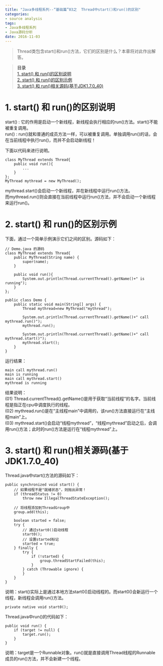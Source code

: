 ```yaml
---
title: "Java多线程系列--“基础篇”03之  Thread中start()和run()的区别"
categories: 
- source analysis
tags: 
- Java多线程系列
- Java源码分析
date: 2016-11-03
---
```



> Thread类包含start()和run()方法，它们的区别是什么？本章将对此作出解答。

> **目录**  
[1. start() 和 run()的区别说明](#anchor1)   
[2. start() 和 run()的区别示例](#anchor2)   
[3. start() 和 run()相关源码(基于JDK1.7.0_40)](#anchor3)   


<a name="anchor1"></a>
# 1. start() 和 run()的区别说明

start() : 它的作用是启动一个新线程，新线程会执行相应的run()方法。start()不能被重复调用。  
run()   : run()就和普通的成员方法一样，可以被重复调用。单独调用run()的话，会在当前线程中执行run()，而并不会启动新线程！


下面以代码来进行说明。

    class MyThread extends Thread{  
        public void run(){
            ...
        } 
    };
    MyThread mythread = new MyThread();

mythread.start()会启动一个新线程，并在新线程中运行run()方法。  
而mythread.run()则会直接在当前线程中运行run()方法，并不会启动一个新线程来运行run()。

 

<a name="anchor2"></a>
# 2. start() 和 run()的区别示例

下面，通过一个简单示例演示它们之间的区别。源码如下：

    // Demo.java 的源码
    class MyThread extends Thread{
        public MyThread(String name) {
            super(name);
        }

        public void run(){
            System.out.println(Thread.currentThread().getName()+" is running");
        } 
    }; 

    public class Demo {  
        public static void main(String[] args) {  
            Thread mythread=new MyThread("mythread");

            System.out.println(Thread.currentThread().getName()+" call mythread.run()");
            mythread.run();

            System.out.println(Thread.currentThread().getName()+" call mythread.start()");
            mythread.start();
        }  
    }

运行结果：

    main call mythread.run()
    main is running
    main call mythread.start()
    mythread is running

结果说明：  
(01) Thread.currentThread().getName()是用于获取“当前线程”的名字。当前线程是指正在cpu中调度执行的线程。  
(02) mythread.run()是在“主线程main”中调用的，该run()方法直接运行在“主线程main”上。  
(03) mythread.start()会启动“线程mythread”，“线程mythread”启动之后，会调用run()方法；此时的run()方法是运行在“线程mythread”上。

 
<a name="anchor3"></a>
# 3. start() 和 run()相关源码(基于JDK1.7.0_40)

Thread.java中start()方法的源码如下：

    public synchronized void start() {
        // 如果线程不是"就绪状态"，则抛出异常！
        if (threadStatus != 0)
            throw new IllegalThreadStateException();

        // 将线程添加到ThreadGroup中
        group.add(this);

        boolean started = false;
        try {
            // 通过start0()启动线程
            start0();
            // 设置started标记
            started = true;
        } finally {
            try {
                if (!started) {
                    group.threadStartFailed(this);
                }
            } catch (Throwable ignore) {
            }
        }
    }

说明：start()实际上是通过本地方法start0()启动线程的。而start0()会新运行一个线程，新线程会调用run()方法。

    private native void start0();


Thread.java中run()的代码如下：

    public void run() {
        if (target != null) {
            target.run();
        }
    }

说明：target是一个Runnable对象。run()就是直接调用Thread线程的Runnable成员的run()方法，并不会新建一个线程。


